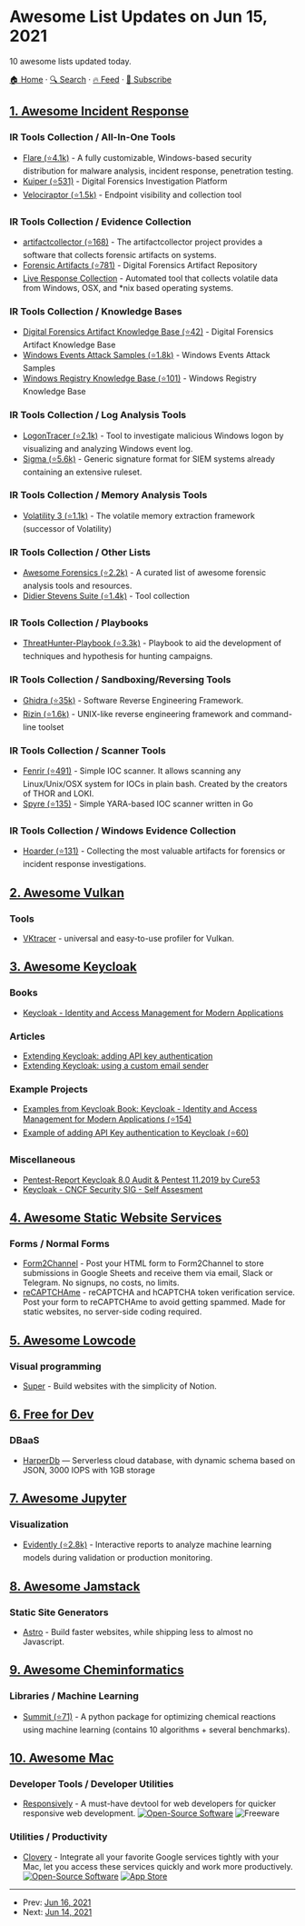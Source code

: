 # Awesome List Updates on Jun 15, 2021

10 awesome lists updated today.

[🏠 Home](/README.md) · [🔍 Search](https://test.trackawesomelist.com/search/) · [🔥 Feed](https://test.trackawesomelist.com/feed.xml) · [📮 Subscribe](https://trackawesomelist.us17.list-manage.com/subscribe?u=d2f0117aa829c83a63ec63c2f&id=36a103854c)



## [1. Awesome Incident Response](/content/meirwah/awesome-incident-response/README.md)

### IR Tools Collection / All-In-One Tools

*   [Flare (⭐4.1k)](https://github.com/fireeye/flare-vm) - A fully customizable, Windows-based security distribution for malware analysis, incident response, penetration testing.
*   [Kuiper (⭐531)](https://github.com/DFIRKuiper/Kuiper) - Digital Forensics Investigation Platform
*   [Velociraptor (⭐1.5k)](https://github.com/Velocidex/velociraptor) - Endpoint visibility and collection tool

### IR Tools Collection / Evidence Collection

*   [artifactcollector (⭐168)](https://github.com/forensicanalysis/artifactcollector) - The artifactcollector project provides a software that collects forensic artifacts on systems.
*   [Forensic Artifacts (⭐781)](https://github.com/ForensicArtifacts/artifacts) - Digital Forensics Artifact Repository
*   [Live Response Collection](https://www.brimorlabs.com/tools/) - Automated tool that collects volatile data from Windows, OSX, and \*nix based operating systems.

### IR Tools Collection / Knowledge Bases

*   [Digital Forensics Artifact Knowledge Base (⭐42)](https://github.com/ForensicArtifacts/artifacts-kb) - Digital Forensics Artifact Knowledge Base
*   [Windows Events Attack Samples (⭐1.8k)](https://github.com/sbousseaden/EVTX-ATTACK-SAMPLES) - Windows Events Attack Samples
*   [Windows Registry Knowledge Base (⭐101)](https://github.com/libyal/winreg-kb) - Windows Registry Knowledge Base

### IR Tools Collection / Log Analysis Tools

*   [LogonTracer (⭐2.1k)](https://github.com/JPCERTCC/LogonTracer) - Tool to investigate malicious Windows logon by visualizing and analyzing Windows event log.
*   [Sigma (⭐5.6k)](https://github.com/SigmaHQ/sigma) - Generic signature format for SIEM systems already containing an extensive ruleset.

### IR Tools Collection / Memory Analysis Tools

*   [Volatility 3 (⭐1.1k)](https://github.com/volatilityfoundation/volatility3) - The volatile memory extraction framework (successor of Volatility)

### IR Tools Collection / Other Lists

*   [Awesome Forensics (⭐2.2k)](https://github.com/cugu/awesome-forensics) - A curated list of awesome forensic analysis tools and resources.
*   [Didier Stevens Suite (⭐1.4k)](https://github.com/DidierStevens/DidierStevensSuite) - Tool collection

### IR Tools Collection / Playbooks

*   [ThreatHunter-Playbook (⭐3.3k)](https://github.com/OTRF/ThreatHunter-Playbook) - Playbook to aid the development of techniques and hypothesis for hunting campaigns.

### IR Tools Collection / Sandboxing/Reversing Tools

*   [Ghidra (⭐35k)](https://github.com/NationalSecurityAgency/ghidra) - Software Reverse Engineering Framework.
*   [Rizin (⭐1.6k)](https://github.com/rizinorg/rizin) - UNIX-like reverse engineering framework and command-line toolset

### IR Tools Collection / Scanner Tools

*   [Fenrir (⭐491)](https://github.com/Neo23x0/Fenrir) - Simple IOC scanner. It allows scanning any Linux/Unix/OSX system for IOCs in plain bash. Created by the creators of THOR and LOKI.
*   [Spyre (⭐135)](https://github.com/spyre-project/spyre) - Simple YARA-based IOC scanner written in Go

### IR Tools Collection / Windows Evidence Collection

*   [Hoarder (⭐131)](https://github.com/muteb/Hoarder) - Collecting the most valuable artifacts for forensics or incident response investigations.

## [2. Awesome Vulkan](/content/vinjn/awesome-vulkan/README.md)

### Tools

*   [VKtracer](https://www.vktracer.com) - universal and easy-to-use profiler for Vulkan.

## [3. Awesome Keycloak](/content/thomasdarimont/awesome-keycloak/README.md)

### Books

*   [Keycloak - Identity and Access Management for Modern Applications](https://www.packtpub.com/product/keycloak-identity-and-access-management-for-modern-applications/9781800562493)

### Articles

*   [Extending Keycloak: adding API key authentication](http://www.zakariaamine.com/2019-06-14/extending-keycloak)
*   [Extending Keycloak: using a custom email sender](http://www.zakariaamine.com/2019-07-14/extending-keycloak2)

### Example Projects

*   [Examples from Keycloak Book: Keycloak - Identity and Access Management for Modern Applications (⭐154)](https://github.com/PacktPublishing/Keycloak-Identity-and-Access-Management-for-Modern-Applications)
*   [Example of adding API Key authentication to Keycloak (⭐60)](https://github.com/zak905/keycloak-api-key-demo)

### Miscellaneous

*   [Pentest-Report Keycloak 8.0 Audit & Pentest 11.2019 by Cure53](https://cure53.de/pentest-report_keycloak.pdf)
*   [Keycloak - CNCF Security SIG - Self Assesment](https://docs.google.com/document/d/14IIGliP3BWjdS-0wfOk3l_1AU8kyoSiLUzpPImsz4R0/edit#)

## [4. Awesome Static Website Services](/content/agarrharr/awesome-static-website-services/README.md)

### Forms / Normal Forms

*   [Form2Channel](https://form2channel.com/) - Post your HTML form to Form2Channel to store submissions in Google Sheets and receive them via email, Slack or Telegram. No signups, no costs, no limits.
*   [reCAPTCHAme](https://recaptchame.com/) - reCAPTCHA and hCAPTCHA token verification service. Post your form to reCAPTCHAme to avoid getting spammed. Made for static websites, no server-side coding required.

## [5. Awesome Lowcode](/content/antdimot/awesome-lowcode/README.md)

### Visual programming

*   [Super](https://super.so) - Build websites with the simplicity of Notion.

## [6. Free for Dev](/content/ripienaar/free-for-dev/README.md)

### DBaaS

*   [HarperDb](https://harperdb.io/) — Serverless cloud database, with dynamic schema based on JSON, 3000 IOPS with 1GB storage

## [7. Awesome Jupyter](/content/markusschanta/awesome-jupyter/README.md)

### Visualization

*   [Evidently (⭐2.8k)](https://github.com/evidentlyai/evidently) - Interactive reports to analyze machine learning models during validation or production monitoring.

## [8. Awesome Jamstack](/content/automata/awesome-jamstack/README.md)

### Static Site Generators

*   [Astro](https://astro.build) - Build faster websites, while shipping less to almost no Javascript.

## [9. Awesome Cheminformatics](/content/hsiaoyi0504/awesome-cheminformatics/README.md)

### Libraries / Machine Learning

*   [Summit (⭐71)](https://github.com/sustainable-processes/summit) - A python package for optimizing chemical reactions using machine learning (contains 10 algorithms + several benchmarks).

## [10. Awesome Mac](/content/jaywcjlove/awesome-mac/README.md)

### Developer Tools / Developer Utilities

*   [Responsively](https://responsively.app) - A must-have devtool for web developers for quicker responsive web development. [![Open-Source Software](https://jaywcjlove.github.io/sb/ico/min-oss.svg "Open Source Software")](https://github.com/responsively-org/responsively-app) ![Freeware](https://jaywcjlove.github.io/sb/ico/min-free.svg "Freeware")

### Utilities / Productivity

*   [Clovery](https://clovery.app) - Integrate all your favorite Google services tightly with your Mac, let you access these services quickly and work more productively. [![Open-Source Software](https://jaywcjlove.github.io/sb/ico/min-oss.svg "Open Source Software")](https://github.com/webcatalog/neutron) [![App Store](https://jaywcjlove.github.io/sb/ico/min-app-store.svg "App Store Software")](https://apps.apple.com/us/app/clovery-for-google-apps/id1552618413)

---

- Prev: [Jun 16, 2021](/content/2021/06/16/README.md)
- Next: [Jun 14, 2021](/content/2021/06/14/README.md)
